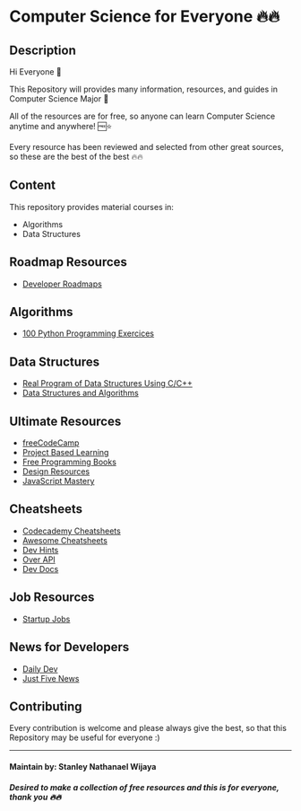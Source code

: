 # Computer Science for Everyone 🔥🔥

## Description

Hi Everyone 👋

This Repository will provides many information, resources, and guides in Computer Science Major 📝

All of the resources are for free, so anyone can learn Computer Science anytime and anywhere! 🆓⭐

Every resource has been reviewed and selected from other great sources, so these are the best of the best 🔥🔥

## Content

This repository provides material courses in:
- Algorithms
- Data Structures

<!--
- Program Design Methods
- Basic Statistics
- Calculus
- Scientific Computing
- Web Design
-->

## Roadmap Resources

- <a href="https://roadmap.sh/"> Developer Roadmaps </a>

## Algorithms

- <a href="https://github.com/zhiwehu/Python-programming-exercises"> 100 Python Programming Exercices </a>

## Data Structures

- <a href="https://github.com/StyNW7/Data_Structures"> Real Program of Data Structures Using C/C++ </a>
- <a href="https://gi  thub.com/sachuverma/DataStructures-Algorithms"> Data Structures and Algorithms </a>

## Ultimate Resources

- <a href="https://github.com/freeCodeCamp/freeCodeCamp"> freeCodeCamp </a>
- <a href="https://github.com/practical-tutorials/project-based-learning"> Project Based Learning </a>
- <a href="https://github.com/aluismoya/EbookFoundation-free-programming-books"> Free Programming Books </a>
- <a href="https://github.com/bradtraversy/design-resources-for-developers"> Design Resources </a>
- <a href="https://www.jsmastery.pro/resources"> JavaScript Mastery </a>

## Cheatsheets

- <a href="https://www.codecademy.com/resources/cheatsheets/all"> Codecademy Cheatsheets </a>
- <a href="https://lecoupa.github.io/awesome-cheatsheets/"> Awesome Cheatsheets </a>
- <a href="https://devhints.io/"> Dev Hints </a>
- <a href="https://overapi.com/"> Over API </a>
- <a href="https://devdocs.io/"> Dev Docs </a>

## Job Resources

- <a href="https://startup.jobs/"> Startup Jobs </a>

## News for Developers

- <a href="https://daily.dev/"> Daily Dev </a>
- <a href="https://justfive.news/technology"> Just Five News </a>

## Contributing

Every contribution is welcome and please always give the best, so that this Repository may be useful for everyone :)

<hr> </hr>

#### Maintain by: Stanley Nathanael Wijaya

##### Desired to make a collection of free resources and this is for everyone, thank you 🔥🔥
